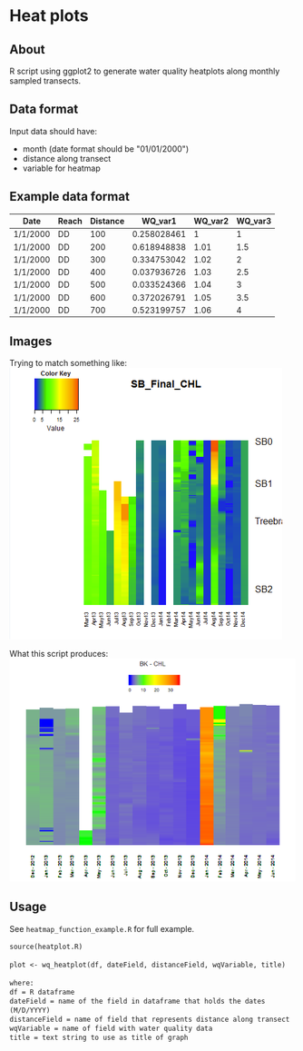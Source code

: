 # Heat plots

## About  
R script using ggplot2 to generate water quality heatplots along monthly sampled transects.

## Data format

Input data should have:
- month (date format should be "01/01/2000")
- distance along transect
- variable for heatmap


## Example data format
| Date     | Reach | Distance | WQ_var1     | WQ_var2 | WQ_var3 |
|----------|-------|----------|-------------|---------|---------|
| 1/1/2000 | DD    | 100      | 0.258028461 | 1       | 1       |
| 1/1/2000 | DD    | 200      | 0.618948838 | 1.01    | 1.5     |
| 1/1/2000 | DD    | 300      | 0.334753042 | 1.02    | 2       |
| 1/1/2000 | DD    | 400      | 0.037936726 | 1.03    | 2.5     |
| 1/1/2000 | DD    | 500      | 0.033524366 | 1.04    | 3       |
| 1/1/2000 | DD    | 600      | 0.372026791 | 1.05    | 3.5     |
| 1/1/2000 | DD    | 700      | 0.523199757 | 1.06    | 4       |


## Images
Trying to match something like:
![original](heatmap_goal_example.png)

What this script produces:
![demo](BK_CHL_example.png)


## Usage

See ```heatmap_function_example.R``` for full example.


```
source(heatplot.R)

plot <- wq_heatplot(df, dateField, distanceField, wqVariable, title)

where:
df = R dataframe
dateField = name of the field in dataframe that holds the dates (M/D/YYYY)
distanceField = name of field that represents distance along transect
wqVariable = name of field with water quality data
title = text string to use as title of graph


```
